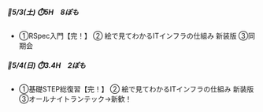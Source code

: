 ##### 🦍5/3(土) ⏱️5H　8ぽも
- ①RSpec入門【完！】 ② 絵で見てわかるITインフラの仕組み 新装版  ③同期会
##### 🦍5/4(日) ⏱️3.4H　2ぽも
- ①基礎STEP総復習【完！】 ② 絵で見てわかるITインフラの仕組み 新装版  ③オールナイトランテック→新歓！ 